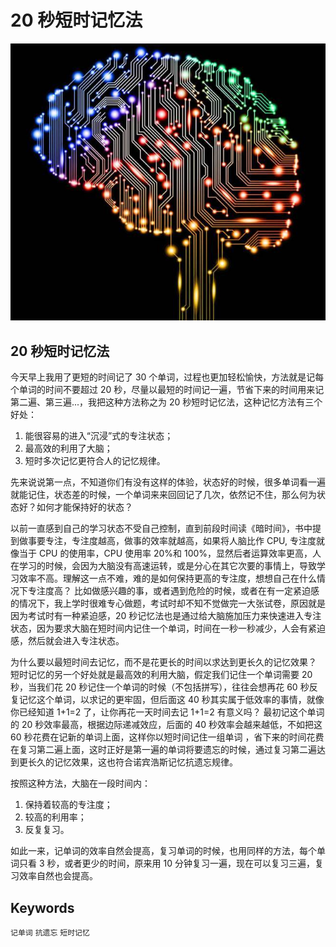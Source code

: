 # 20 秒短时记忆法

![resove-convas-blur-01](../../images/mind/record-words-mind.jpeg)

## 20 秒短时记忆法

今天早上我用了更短的时间记了 30 个单词，过程也更加轻松愉快，方法就是记每个单词的时间不要超过 20 秒，尽量以最短的时间记一遍，节省下来的时间用来记第二遍、第三遍...，我把这种方法称之为 20 秒短时记忆法，这种记忆方法有三个好处：

1. 能很容易的进入“沉浸”式的专注状态；
2. 最高效的利用了大脑；
3. 短时多次记忆更符合人的记忆规律。

先来说说第一点，不知道你们有没有这样的体验，状态好的时候，很多单词看一遍就能记住，状态差的时候，一个单词来来回回记了几次，依然记不住，那么何为状态好？如何才能保持好的状态？

以前一直感到自己的学习状态不受自己控制，直到前段时间读《暗时间》，书中提到做事要专注，专注度越高，做事的效率就越高，如果将人脑比作 CPU, 专注度就像当于 CPU 的使用率，CPU 使用率 20%和 100%，显然后者运算效率更高，人在学习的时候，会因为大脑没有高速运转，或是分心在其它次要的事情上，导致学习效率不高。理解这一点不难，难的是如何保持更高的专注度，想想自己在什么情况下专注度高？ 比如做感兴趣的事，或者遇到危险的时候，或者在有一定紧迫感的情况下，我上学时很难专心做题，考试时却不知不觉做完一大张试卷，原因就是因为考试时有一种紧迫感，20 秒记忆法也是通过给大脑施加压力来快速进入专注状态，因为要求大脑在短时间内记住一个单词，时间在一秒一秒减少，人会有紧迫感，然后就会进入专注状态。

为什么要以最短时间去记忆，而不是花更长的时间以求达到更长久的记忆效果？ 短时记忆的另一个好处就是最高效的利用大脑，假定我们记住一个单词需要 20 秒，当我们花 20 秒记住一个单词的时候（不包括拼写），往往会想再花 60 秒反复记忆这个单词，以求记的更牢固，但后面这 40 秒其实属于低效率的事情，就像你已经知道 1+1=2 了，让你再花一天时间去记 1+1=2 有意义吗？ 最初记这个单词的 20 秒效率最高，根据边际递减效应，后面的 40 秒效率会越来越低，不如把这 60 秒花费在记新的单词上面，这样你以短时间记住一组单词 ，省下来的时间花费在复习第二遍上面，这时正好是第一遍的单词将要遗忘的时候，通过复习第二遍达到更长久的记忆效果，这也符合诺宾浩斯记忆抗遗忘规律。

按照这种方法，大脑在一段时间内：

1. 保持着较高的专注度；
2. 较高的利用率；
3. 反复复习。

如此一来，记单词的效率自然会提高，复习单词的时候，也用同样的方法，每个单词只看 3 秒，或者更少的时间，原来用 10 分钟复习一遍，现在可以复习三遍，复习效率自然也会提高。

## Keywords

`记单词` `抗遗忘` `短时记忆`

<!-- author alvin -->
<!-- email alvinhtml@gmail.com -->
<!-- createAt 2017-01-06 12:51:00 -->
<!-- updateAt 2017-01-06 12:51:00 -->
